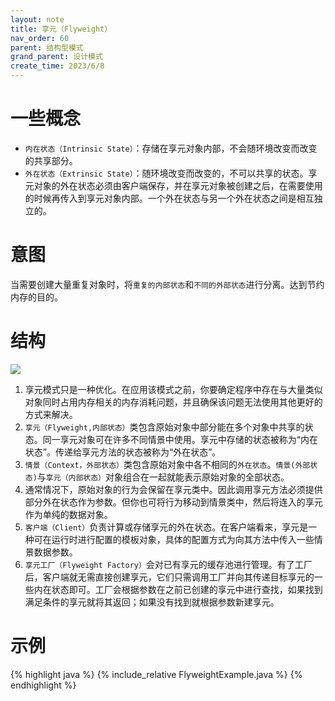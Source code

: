 ```yaml
---
layout: note
title: 享元（Flyweight）
nav_order: 60
parent: 结构型模式
grand_parent: 设计模式
create_time: 2023/6/8
---
```


# 一些概念

- `内在状态（Intrinsic State）`：存储在享元对象内部，不会随环境改变而改变的共享部分。
- `外在状态（Extrinsic State）`：随环境改变而改变的，不可以共享的状态。享元对象的外在状态必须由客户端保存，并在享元对象被创建之后，在需要使用的时候再传入到享元对象内部。一个外在状态与另一个外在状态之间是相互独立的。

# 意图

当需要创建大量重复对象时，将`重复的内部状态`和`不同的外部状态`进行分离。达到节约内存的目的。

# 结构

![](https://cdn.jsdelivr.net/gh/luguosong/images@master/blog-img/202306081118958-%E4%BA%AB%E5%8E%9F%E6%A8%A1%E5%BC%8F%E7%BB%93%E6%9E%84%E5%9B%BE.png)

1. 享元模式只是一种优化。在应用该模式之前，你要确定程序中存在与大量类似对象同时占用内存相关的内存消耗问题，并且确保该问题无法使用其他更好的方式来解决。
2. `享元（Flyweight,内部状态）`类包含原始对象中部分能在多个对象中共享的状态。同一享元对象可在许多不同情景中使用。享元中存储的状态被称为“内在状态”。传递给享元方法的状态被称为“外在状态”。
3. `情景（Context，外部状态）`类包含原始对象中各不相同的`外在状态`。`情景(外部状态)`与`享元（内部状态）`对象组合在一起就能表示原始对象的全部状态。
4. 通常情况下，原始对象的行为会保留在享元类中。因此调用享元方法必须提供部分外在状态作为参数。但你也可将行为移动到情景类中，然后将连入的享元作为单纯的数据对象。
5. `客户端（Client）`负责计算或存储享元的外在状态。在客户端看来，享元是一种可在运行时进行配置的模板对象，具体的配置方式为向其方法中传入一些情景数据参数。
6. `享元工厂（Flyweight Factory）`会对已有享元的缓存池进行管理。有了工厂后，客户端就无需直接创建享元，它们只需调用工厂并向其传递目标享元的一些内在状态即可。工厂会根据参数在之前已创建的享元中进行查找，如果找到满足条件的享元就将其返回；如果没有找到就根据参数新建享元。

# 示例

{% highlight java %}
{% include_relative FlyweightExample.java %}
{% endhighlight %}
